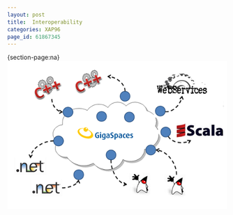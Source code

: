 ```yaml
---
layout: post
title:  Interoperability
categories: XAP96
page_id: 61867345
---
```


{section-page:na}
![interop.png](/attachment_files/interop.png)
